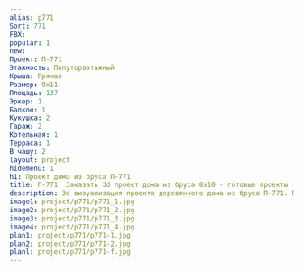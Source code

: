 ```yaml
---
alias: p771
Sort: 771
FBX: 
popular: 1
new: 
Проект: П-771
Этажность: Полутораэтажный
Крыша: Прямая
Размер: 9х11
Площадь: 137
Эркер: 1
Балкон: 1
Кукушка: 2
Гараж: 2
Котельная: 1
Терраса: 1
В чашу: 2
layout: project
hidemenu: 1
h1: Проект дома из бруса П-771
title: П-771. Заказать 3d проект дома из бруса 8х10 - готовые проекты
description: 3d визуализация проекта деревянного дома из бруса П-771. Площадь 137 м2, размер 8х10. Вы можете внести любые изменения в проект.
image1: project/p771/p771_1.jpg
image2: project/p771/p771_2.jpg
image3: project/p771/p771_3.jpg
image4: project/p771/p771_4.jpg
plan1: project/p771/p771-1.jpg
plan2: project/p771/p771-2.jpg
planl: project/p771/p771-f.jpg
---
```

